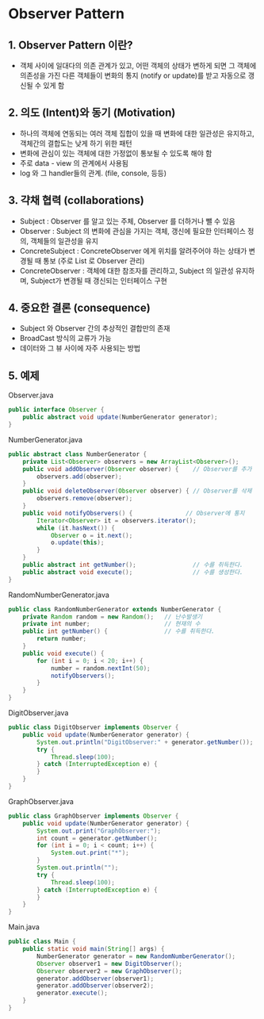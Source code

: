 # Observer Pattern
## 1. Observer Pattern 이란?
- 객체 사이에 일대다의 의존 관계가 있고, 어떤 객체의 상태가 변하게 되면 그 객체에 의존성을 가진 다른
객체들이 변화의 통지 (notify or update)를 받고 자동으로 갱신될 수 있게 함

## 2. 의도 (Intent)와 동기 (Motivation)
- 하나의 객체에 연동되는 여러 객체 집합이 있을 때 변화에 대한 일관성은 유지하고, 객체간의 결합도는 낮게
하기 위한 패턴
- 변화에 관심이 있는 객체에 대한 가정없이 통보될 수 있도록 해야 함
- 주로 data - view 의 관계에서 사용됨
- log 와 그 handler들의 관계. (file, console, 등등)

## 3. 갹채 협력 (collaborations)
- Subject : Observer 를 알고 있는 주체, Observer 를 더하거나 뺄 수 있음
- Observer : Subject 의 변화에 관심을 가지는 객체, 갱신에 필요한 인터페이스 정의, 객체들의
일관성을 유지
- ConcreteSubject : ConcreteObserver 에게 위치를 알려주어야 하는 상태가 변경될 때 통보
  (주로 List 로 Observer 관리)
- ConcreteObserver : 객체에 대한 참조자를 관리하고, Subject 의 일관성 유지하며, 
Subject가 변경될 때 갱신되는 인터페이스 구현

## 4. 중요한 결론 (consequence)
- Subject 와 Observer 간의 추상적인 결합만의 존재
- BroadCast 방식의 교류가 가능
- 데이터와 그 뷰 사이에 자주 사용되는 방법

## 5. 예제
Observer.java
```java
public interface Observer {
    public abstract void update(NumberGenerator generator);
}
```
NumberGenerator.java
```java
public abstract class NumberGenerator {
    private List<Observer> observers = new ArrayList<Observer>();        // Observer들을 보관
    public void addObserver(Observer observer) {    // Observer를 추가
        observers.add(observer);
    }
    public void deleteObserver(Observer observer) { // Observer를 삭제
        observers.remove(observer);
    }
    public void notifyObservers() {               // Observer에 통지
        Iterator<Observer> it = observers.iterator();
        while (it.hasNext()) {
            Observer o = it.next();
            o.update(this);
        }
    }
    public abstract int getNumber();                // 수를 취득한다.
    public abstract void execute();                 // 수를 생성한다.
}

```
RandomNumberGenerator.java
```java
public class RandomNumberGenerator extends NumberGenerator {
    private Random random = new Random();   // 난수발생기
    private int number;                     // 현재의 수
    public int getNumber() {                // 수를 취득한다.
        return number;
    }
    public void execute() {
        for (int i = 0; i < 20; i++) {
            number = random.nextInt(50);
            notifyObservers();
        }
    }
}

```
DigitObserver.java
```java
public class DigitObserver implements Observer {
    public void update(NumberGenerator generator) {
        System.out.println("DigitObserver:" + generator.getNumber());
        try {
            Thread.sleep(100);
        } catch (InterruptedException e) {
        }
    }
}

```
GraphObserver.java
```java
public class GraphObserver implements Observer {
    public void update(NumberGenerator generator) {
        System.out.print("GraphObserver:");
        int count = generator.getNumber();
        for (int i = 0; i < count; i++) {
            System.out.print("*");
        }
        System.out.println("");
        try {
            Thread.sleep(100);
        } catch (InterruptedException e) {
        }
    }
}

```
Main.java
```java
public class Main {
    public static void main(String[] args) {
        NumberGenerator generator = new RandomNumberGenerator();
        Observer observer1 = new DigitObserver();
        Observer observer2 = new GraphObserver();
        generator.addObserver(observer1);
        generator.addObserver(observer2);
        generator.execute();
    }
}

```
